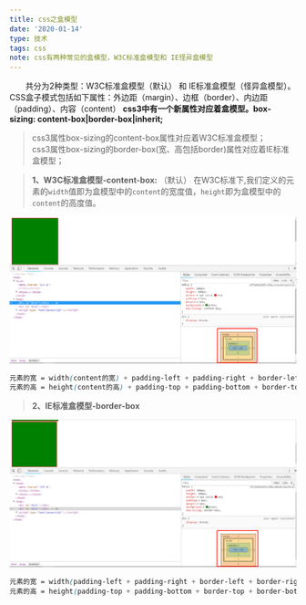 ```yaml
---
title: css之盒模型
date: '2020-01-14'
type: 技术
tags: css
note: css有两种常见的盒模型，W3C标准盒模型和 IE怪异盒模型
---
```


&#8195;&#8195;共分为2种类型：W3C标准盒模型（默认） 和 IE标准盒模型（怪异盒模型）。CSS盒子模式包括如下属性：外边距（margin）、边框（border）、内边距（padding）、内容（content） 
**css3中有一个新属性对应着盒模型。box-sizing: content-box|border-box|inherit;**

> css3属性box-sizing的content-box属性对应着W3C标准盒模型；  
> css3属性box-sizing的border-box(宽、高包括border)属性对应着IE标准盒模型；

> **1、W3C标准盒模型-content-box:** （默认）
在W3C标准下,我们定义的元素的`width`值即为盒模型中的`content`的宽度值，`height`即为盒模型中的`content`的高度值。
<img src="../../images/w3c标准盒模型.png">
<!-- ![](https://user-gold-cdn.xitu.io/2019/4/7/169f7d2f1a0610ec?w=1905&h=974&f=png&s=111613) -->
        
```css
元素的宽 = width(content的宽) + padding-left + padding-right + border-left + border-right
元素的高 = height(content的高) + padding-top + padding-bottom + border-top + border-bottom
```

> **2、IE标准盒模型-border-box**

<img src="../../images/ie标准盒模型.png" alt="暂无数据">
<!-- ![](https://user-gold-cdn.xitu.io/2019/4/7/169f7d442ca565ab?w=1901&h=978&f=png&s=112557) -->
        
```css
元素的宽 = width(padding-left + padding-right + border-left + border-right+content的宽)
元素的高 = height(padding-top + padding-bottom + border-top + border-bottom+content的高)
```

